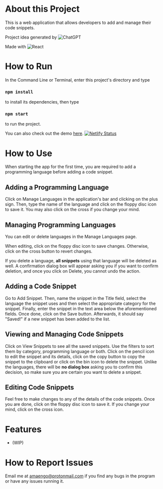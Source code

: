 # About this Project

This is a web application that allows developers to add and manage their code snippets. 

Project idea generated by ![ChatGPT](https://img.shields.io/badge/chatGPT-74aa9c?style=for-the-badge&logo=openai&logoColor=white)

Made with 
![React](https://img.shields.io/badge/react-%2320232a.svg?style=for-the-badge&logo=react&logoColor=%2361DAFB)

# How to Run

In the Command Line or Terminal, enter this project's directory and type 

### `npm install`

to install its dependencies, then type

### `npm start`

to run the project. 

You can also check out the demo [here](https://tda-code-snippets.netlify.app/).
[![Netlify Status](https://api.netlify.com/api/v1/badges/3505edf4-3e00-458b-abc1-6a10958168d0/deploy-status)](https://app.netlify.com/sites/tda-code-snippets/deploys)

# How to Use

When starting the app for the first time, you are required to add a programming language before adding a code snippet. 

## Adding a Programming Language
Click on Manage Languages in the application's bar and clicking on the plus sign. Then, type the name of the language and click on the floppy disc icon to save it. You may also click on the cross if you change your mind. 

## Managing Programming Languages
You can edit or delete languages in the Manage Languages page. 

When editing, click on the floppy disc icon to save changes. Otherwise, click on the cross button to revert changes. 

If you delete a language, __all snippets__ using that language will be deleted as well. A confirmation dialog box will appear asking you if you want to confirm deletion, and once you click on Delete, you cannot undo the action. 

## Adding a Code Snippet
Go to Add Snippet. Then, name the snippet in the Title field, select the language the snippet uses and then select the appropriate category for the snippet. Finally, enter the snippet in the text area below the aforementioned fields. Once done, click on the Save button. Afterwards, it should say "Saved!" if a new snippet has been added to the list. 

## Viewing and Managing Code Snippets 
Click on View Snippets to see all the saved snippets. Use the filters to sort them by category, programming language or both. Click on the pencil icon to edit the snippet and its details, click on the copy button to copy the snippet to the clipboard or click on the bin icon to delete the snippet. Unlike the languages, there will be __no dialog box__ asking you to confirm this decision, so make sure you are certain you want to delete a snippet. 

## Editing Code Snippets
Feel free to make changes to any of the details of the code snippets. Once you are done, click on the floppy disc icon to save it. If you change your mind, click on the cross icon. 

# Features

* (WIP) 

# How to Report Issues

Email me at amaengo@protonmail.com if you find any bugs in the program or have any issues running it. 

